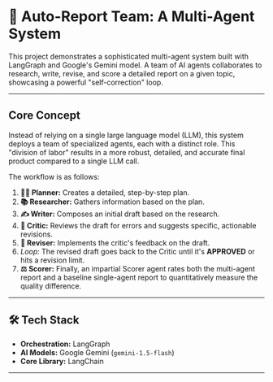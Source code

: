 # 🤖 Auto-Report Team: A Multi-Agent System

This project demonstrates a sophisticated multi-agent system built with LangGraph and Google's Gemini model. A team of AI agents collaborates to research, write, revise, and score a detailed report on a given topic, showcasing a powerful "self-correction" loop.



---

## Core Concept

Instead of relying on a single large language model (LLM), this system deploys a team of specialized agents, each with a distinct role. This "division of labor" results in a more robust, detailed, and accurate final product compared to a single LLM call.

The workflow is as follows:
1.  **🧑‍✈️ Planner:** Creates a detailed, step-by-step plan.
2.  **📚 Researcher:** Gathers information based on the plan.
3.  **✍️ Writer:** Composes an initial draft based on the research.
4.  **🧐 Critic:** Reviews the draft for errors and suggests specific, actionable revisions.
5.  **📝 Reviser:** Implements the critic's feedback on the draft.
6.  *Loop:* The revised draft goes back to the Critic until it's **APPROVED** or hits a revision limit.
7.  **⚖️ Scorer:** Finally, an impartial Scorer agent rates both the multi-agent report and a baseline single-agent report to quantitatively measure the quality difference.

---

## 🛠️ Tech Stack

* **Orchestration:** LangGraph
* **AI Models:** Google Gemini (`gemini-1.5-flash`)
* **Core Library:** LangChain

---



